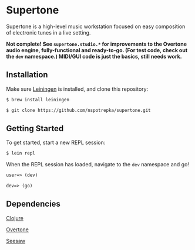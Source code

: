 # Supertone

Supertone is a high-level music workstation focused on easy
composition of electronic tunes in a live setting.

**Not complete! See `supertone.studio.*` for improvements to the Overtone audio engine, fully-functional and ready-to-go. (For test code, check out the `dev` namespace.) MIDI/GUI code is just the basics, still needs work.**

## Installation

Make sure
[Leiningen](https://github.com/technomancy/leiningen) is installed, and clone this repository:
```sh
$ brew install leiningen

$ git clone https://github.com/nspotrepka/supertone.git
```

## Getting Started

To get started, start a new REPL session:
```sh
$ lein repl
```

When the REPL session has loaded, navigate to the `dev` namespace and go!
```clj
user=> (dev)

dev=> (go)
```

## Dependencies

[Clojure](https://clojure.org/)

[Overtone](https://github.com/overtone/overtone)

[Seesaw](https://github.com/daveray/seesaw)
